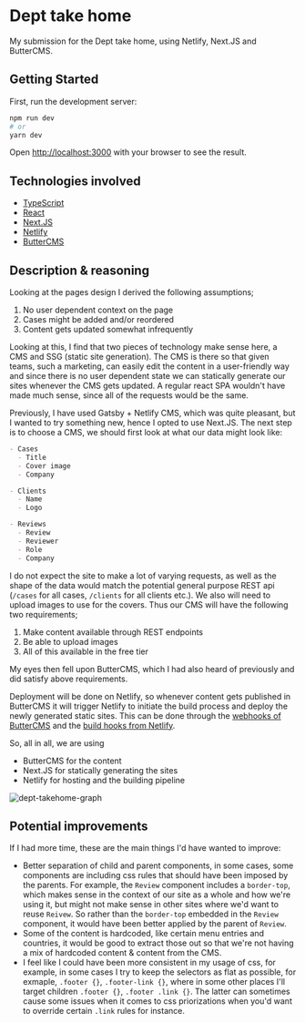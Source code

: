 # Dept take home
My submission for the Dept take home, using Netlify, Next.JS and ButterCMS.

## Getting Started
First, run the development server:

```bash
npm run dev
# or
yarn dev
```

Open [http://localhost:3000](http://localhost:3000) with your browser to see the result.

## Technologies involved
- [TypeScript](https://www.typescriptlang.org/)
- [React](https://reactjs.org/)
- [Next.JS](https://nextjs.org/)
- [Netlify](https://www.netlify.com/)
- [ButterCMS](https://buttercms.com/)

## Description & reasoning
Looking at the pages design I derived the following assumptions;
1. No user dependent context on the page
2. Cases might be added and/or reordered
3. Content gets updated somewhat infrequently

Looking at this, I find that two pieces of technology make sense here, a CMS and SSG (static site generation). The CMS is there so that given teams, such a marketing, can easily edit the content in a user-friendly way and since there is no user dependent state we can statically generate our sites whenever the CMS gets updated. A regular react SPA wouldn't have made much sense, since all of the requests would be the same.

Previously, I have used Gatsby + Netlify CMS, which was quite pleasant, but I wanted to try something new, hence I opted to use Next.JS. The next step is to choose a CMS, we should first look at what our data might look like:

```md
- Cases
  - Title
  - Cover image
  - Company

- Clients
  - Name
  - Logo

- Reviews
  - Review
  - Reviewer
  - Role
  - Company
```

I do not expect the site to make a lot of varying requests, as well as the shape of the data would match the potential general purpose REST api (`/cases` for all cases, `/clients` for all clients etc.). We also will need to upload images to use for the covers. Thus our CMS will have the following two requirements;
1. Make content available through REST endpoints
2. Be able to upload images
3. All of this available in the free tier

My eyes then fell upon ButterCMS, which I had also heard of previously and did satisfy above requirements.

Deployment will be done on Netlify, so whenever content gets published in ButterCMS it will trigger Netlify to initiate the build process and deploy the newly generated static sites. This can be done through the [webhooks of ButterCMS](https://buttercms.com/docs/api/#webhooks) and the [build hooks from Netlify](https://docs.netlify.com/configure-builds/build-hooks/).

So, all in all, we are using
- ButterCMS for the content
- Next.JS for statically generating the sites
- Netlify for hosting and the building pipeline

![dept-takehome-graph](https://user-images.githubusercontent.com/17083334/134090311-4c2e601f-049f-4076-a28c-5430345faf7f.png)

## Potential improvements
If I had more time, these are the main things I'd have wanted to improve:
- Better separation of child and parent components, in some cases, some components are including css rules that should have been imposed by the parents. For example, the `Review` component includes a `border-top`, which makes sense in the context of our site as a whole and how we're using it, but might not make sense in other sites where we'd want to reuse `Reivew`. So rather than the `border-top` embedded in the `Review` component, it would have been better applied by the parent of `Review`.
- Some of the content is hardcoded, like certain menu entries and countries, it would be good to extract those out so that we're not having a mix of hardcoded content & content from the CMS.
- I feel like I could have been more consistent in my usage of css, for example, in some cases I try to keep the selectors as flat as possible, for exmaple, `.footer {}`, `.footer-link {}`, where in some other places I'll target children `.footer {}`, `.footer .link {}`. The latter can sometimes cause some issues when it comes to css priorizations when you'd want to override certain `.link` rules for instance.
